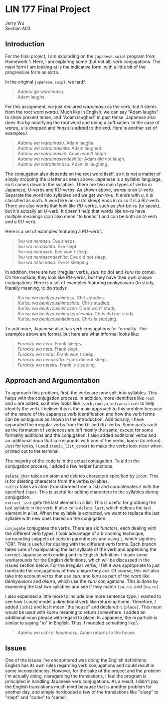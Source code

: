 # LIN 177 Final Project
Jerry Wu\
Section A03

## Introduction
For the final project, I am expanding on the `japanese.swipl` program from Homework 1. Here, I am exploring some (but not all) verb conjugations. The main form I am looking at is the indicative form, with a little bit of the progressive form as extra.

In the original `japanese.swipl`, we had:\
> _Adamu ga waraimasu._\
> Adam laughs.

For this assignment, we just declared _waraimasu_ as the verb, but it stems from the root word _warau_.
Much like in English, we can say "Adam laughs" to show present tense, and "Adam laughed" in past tense.
Japanese also does this by modifying the root word and doing a suffixation.
In the case of _warau_, _u_ is dropped and _imasu_ is added to the end.
Here is another set of examples:\
> _Adamu wa waraimasu._ Adam laughs.\
> _Adamu wa waraimashita._ Adam laughed.\
> _Adamu wa waraimasen._ Adam won't laugh.\
> _Adamu wa waraimasendeshita._ Adam did not laugh.\
> _Adamu wa waratteimasu._ Adam is laughing.

The conjugation also depends on the root word itself, so it is not a matter of simply dropping the _u_ letter as seen above.
Japanese is a syllabic language, so it comes down to the syllables.
There are two main types of verbs in Japanese, _U_-verbs and _RU_-verbs.
As shown above, _warau_ is an U-verb. Separate the word into syllables and we get _wa-ra-u_. It ends with _u_, it is classified as such.
A word like _ne-ru_ (to sleep) ends in _ru_ so it is a _RU_-verb.
There are also words that look like _RU_-verbs, such as _sha-be-ru_ (to speak), but it's actually an _U_-verb.
It doesn't help that words like _ne-ru_ have multiple meanings (can also mean "to knead") and can be both an _U_-verb and a _RU_-verb.

Here is a set of examples featuring a _RU_-verb:\
> _Iivu wa nemasu._ Eve sleeps.\
> _Iivu wa nemashita._ Eve slept.\
> _Iivu wa nemasen._ Eve won't sleep.\
> _Iivu wa nemasendeshita._ Eve did not sleep.\
> _Iivu wa neteimasu._ Eve is sleeping.

In addition, there are two irregular verbs, _suru_ (to do) and _kuru_ (to come). On the outside, they look like _RU_-verbs, but they have their own unique conjugations. Here is a set of examples featuring _benkyousuru_ (to study, literally meaning, to do study):
> _Kurisu wa benkyoushimasu._ Chris studies.\
> _Kurisu wa benkyoushimashita._ Chris studied.\
> _Kurisu wa benkyoushimasen._ Chris won't study.\
> _Kurisu wa benkyoushimasendeshita._ Chris did not study.\
> _Kurisu wa benkyoushiteimasu._ Chris is studying.

To add more, Japanese also has verb conjugations for formality. The examples above are formal, but here are what informal looks like:
> _Furanku wa neru._ Frank sleeps.\
> _Furanku wa neta._ Frank slept.\
> _Furanku wa nenai._ Frank won't sleep.\
> _Furanku wa nenakatta._ Frank did not sleep.\
> _Furanku wa neteiru._ Frank is sleeping.

## Approach and Argumentation
To approach this problem, first, the verbs are now split into syllables. This helps with the conjugation process. In addition, more identifiers like `root` and `u` are added, so it now looks like `[verb,root,u,intransitive]` to help identify the verb. I believe this is the main approach to this problem because of the nature of the Japanese verb identification and how the verb forms can be ambiguous as shown in the introduction. Additionally, I have separated the irregular verbs from the _U_- and _RU_-verbs. Some parts such as the formation of sentences are left mostly the same, except for some formality additions and the conjugation. I also added additional verbs and an additional noun that corresponds with one of the verbs, _kaeru_ (to return). Just for looks, I used `atomic_list_concat` to make the verbs look nicer when printed out to the terminal.

The majority of the code is in the actual conjugation. To aid in the conjugation process, I added a few helper functions.

`delete_char` takes an atom and deletes characters specified by `Input`. This is for deleting characters from the verbs/syllables.\
`suffix` takes an atom (transformed from a list) and concatenates it with the specified `Input`. This is useful for adding characters to the syllables during conjugation.\
`extract_last` gets the last element in a list. This is useful for grabbing the last syllable in the verb. It also calls `delete_last`, which deletes the last element in a list. When the syllable is extracted, we want to replace the last syllable with new ones based on the conjugation.

`conjugate` conjugates the verbs. There are six functors, each dealing with the different verb types. I took advantage of a branching technique, surrounding snippets of code in parentheses and using `;`, which signifies "OR". This is useful for dealing with the different verb forms. Each branch takes care of manipulating the last syllable of the verb and appending the correct Japanese verb ending and its English definition. I made some workarounds for the English definitions, which will be discussed in the issues section below. For the irregular verbs, I felt it was appropriate to just hardcode the conjugations of how unique they are. Of course, this will also take into account verbs that use _suru_ and _kuru_ as part of the word like _benkyousuru_ and _aisuru_, which use the _suru_ conjugations. This is done by examining the last two syllables and see if they match `[su,ru]` and `[ku,ru]`.

I also expanded a little more to include one more sentence type. I wanted to see how I could model a directional verb like returning home. Therefore, I added `[uchi]` and let it mean "the house" and declared it `[place]`. This noun would be used with _kaeru_ meaning to return somewhere. I added an additional noun phrase with regard to place. In Japanese, the _ni_ particle is similar to saying "to" in English. Thus, I modeled something like:\
> _Adamu wa uchi ni kaerimasu._ Adam returns to the house.

## Issues
One of the issues I've encountered was doing the English definitions. English has its own rules regarding verb conjugations and could result in some inconsistencies. However, for the sake of the project and the problem I'm actually doing, disregarding the translations, I feel the program is principled in handling Japanese verb conjugations. As a result, I didn't pay the English translations much mind because that is another problem for another day, and simply hardcoded a few of the translations like "sleep" to "slept" and "come" to "came".
